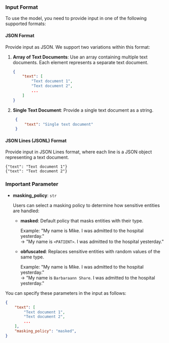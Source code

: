 ### Input Format

To use the model, you need to provide input in one of the following supported formats:

#### JSON Format

Provide input as JSON. We support two variations within this format:

1. **Array of Text Documents**: 
   Use an array containing multiple text documents. Each element represents a separate text document.

   ```json
   {
       "text": [
           "Text document 1",
           "Text document 2",
           ...
       ]
   }

    ```

2. **Single Text Document**:
   Provide a single text document as a string.


   ```json
    {
        "text": "Single text document"
    }
   ```

#### JSON Lines (JSONL) Format

Provide input in JSON Lines format, where each line is a JSON object representing a text document.

```
{"text": "Text document 1"}
{"text": "Text document 2"}
```

### Important Parameter

- **masking_policy**: `str`

    Users can select a masking policy to determine how sensitive entities are handled:

    - **masked**: Default policy that masks entities with their type.

      Example: "My name is Mike. I was admitted to the hospital yesterday."  
      -> "My name is `<PATIENT>`. I was admitted to the hospital yesterday."

    - **obfuscated**: Replaces sensitive entities with random values of the same type.

      Example: "My name is Mike. I was admitted to the hospital yesterday."  
      -> "My name is `Barbaraann Share`. I was admitted to the hospital yesterday."

    
You can specify these parameters in the input as follows:

```json
{
    "text": [
        "Text document 1",
        "Text document 2",
        ...
    ],
    "masking_policy": "masked",
}
```
